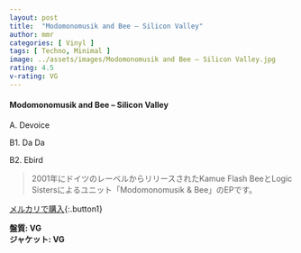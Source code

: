 ```yaml
---
layout: post
title:  "Modomonomusik and Bee – Silicon Valley"
author: mmr
categories: [ Vinyl ]
tags: [ Techno, Minimal ]
image: ../assets/images/Modomonomusik and Bee – Silicon Valley.jpg
rating: 4.5
v-rating: VG
---
```


#### Modomonomusik and Bee – Silicon Valley

A. Devoice

B1. Da Da

B2. Ebird

> 2001年にドイツのレーベルからリリースされたKamue Flash BeeとLogic Sistersによるユニット「Modomonomusik & Bee」のEPです。


[メルカリで購入](https://jp.mercari.com/item/m69680360805){:.button1}

<div class="mt-4 mb-4 d-flex align-items-center">
<strong class="mr-1">盤質: VG</strong>
</div>
<div class="mt-4 mb-4 d-flex align-items-center">
<strong class="mr-1">ジャケット: VG</strong>
</div>
